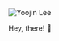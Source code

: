 <section id="top" class="top-section">
      <div class="top-content">
        <img src="https://github.com/Yoojin95/Yoojin95/assets/139936425/89e26e1b-1e03-404e-9be0-19607207f1ea" alt="Yoojin Lee" />
        <p>
          Hey, there! 👋 <br/>
        </p>
      </div>
    </section>
    
